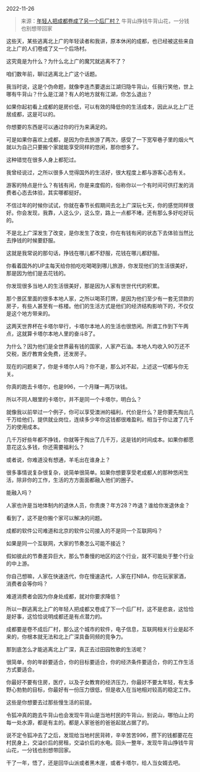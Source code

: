 2022-11-26

> 来源：[年轻人把成都卷成了另一个后厂村？](http://mp.weixin.qq.com/s?__biz=MzU3NDc5Nzc0NQ==&mid=2247521253&idx=2&sn=d0c3ceeb4e274dc3ef8582f0856f013b&chksm=fd2e313bca59b82d5438a353f005f541ab889a6e4e80bfa6af394fbda22d6ecebc7273376ac1&scene=27#wechat_redirect)
> 牛背山挣钱牛背山花，一分钱也别想带回家

这些天，某些逃离北上广的年轻读者和我讲，原本休闲的成都，也已经被这些来自北上广的人们卷成了又一个后场村。

这究竟是为什么？为什么北上广的魔咒就逃离不了？  

咱们数年前，聊过逃离北上广这个话题。  

我当时说，这是个伪命题，就像李连杰要退出江湖归隐牛背山，任我行笑他，世上哪有牛背山？什么是江湖？有人的地方就有江湖，你怎么退出？

如果你起初看上成都的是房价低，可以有效的降低你的生活成本，因此从北上广迁居成都，这是可以的。  

你想要的东西是可以通过你的行为来满足的。  

可是如果你喜欢上成都，是因为你去旅游了两次，感受了一下宽窄巷子里的烟火气就以为自己只要搬个家就能享受同样的悠闲，那你想多了。

这种错觉在很多人身上都犯过。  

我曾经说过，之所以很多人觉得国外的生活好，很大程度上都与游客心态有关。

游客的特点是什么？有钱有闲，你是来度假的，俗称你以一个有时间可供打发的消费者心态去体验，其实哪都挺好。  

不信过年的时候你试试，你就在春节长假期间去北上广深玩七天，你的感觉同样很好。你会发现，我靠，人这么少，这么空，路上一点都不堵，还有那么多好吃好玩的。  

不是北上广深发生了改变，是你发生了改变，你在有钱有闲的状态下去体验当然比去挣钱的时候要舒服。  

这就是我常说的那句话，挣钱在哪儿都不舒服，花钱在哪儿都舒服。

你看着国外的UP主每天给你拍吃吃喝喝到哪儿旅游，你发现他们的生活很美好，那是因为他们是去花钱的。  

你发现很多当地人的生活很美好，那是因为人家有世世代代的积累。  

那个景区里面的很多本地人家，之所以喝茶打牌，是因为他们至少有一套无贷款的房子，有些人甚至有一栋楼。他们的生活方式是他们的经济结构影响下的，不仅仅是这个地方带来的。

这两天世界杯在卡塔尔举行，卡塔尔本地人的生活也很悠闲。所谓工作到下午两点，这就算卡塔尔本地人里的奋斗B了。

为什么？因为他们是全世界最有钱的国家，人家产石油。本地人均收入90万还不交税，医疗教育全免费，还发房子。  

现在的问题来了，你是卡塔尔人吗？你不是，那么对不起，上述这一切都与你无关。  

你真的跑去卡塔尔，也是996，一个月赚一两万块钱。

所以不同人眼里的卡塔尔，并不是同一个卡塔尔，明白么？  

就像我以前举过一个例子，你可以享受澳洲的福利，代价是什么？是你要先掏出几千万给他们，提供就业岗位，连续多少年你这钱都很难盈利。相当于你让渡了几千万的使用成本。  

几千万好些年都不挣钱，你就等于掏出了几千万，这是钱的时间成本。如果你都愿意花这么多钱，你还需要福利么？

或者说，你难道没有想通，羊毛出在谁身上？

很多事情说复杂很复杂，说简单很简单。如果你想要享受老成都人的那种悠闲生活，除非你的工作，生活的方方面面都融入他们的圈子。  

能融入吗？  

人家也许是当地体制内的退休人员，你贵庚？年方28？咋退？谁给你发退休金？

看到了，这不是你搬个家可以解决的问题。  

成都的软件公司难道和北京的软件公司接入的不是同一个互联网吗？

如果是同一个互联网，大家的节奏怎么可能不接近？  

假如彼此的节奏差异巨大，那么节奏慢的地区的这个行业，就不可能处于整个行业的中上游。

你自己想嘛，人家在快速迭代，你在慢速迭代，人家在打NBA，你在玩家家酒，消费者会等你吗？  

难道消费者会因为你身处成都，就对你要求降低？

所以一群逃离北上广的年轻人把成都又卷成了下一个后厂村，这不是悲哀，这恰恰是好事，这恰恰说明成都还是有点潜力的。  

成都要是卷不成后厂村，那么这个城市的软件，电子信息，互联网相关行业是起不来的，你根本就无法和北上广深具备同频的竞争力。  

那到底怎么才能逃离北上广深，真正去过田园牧歌的生活呢？  

很简单，你的年龄要适合，你的目标要适合，你的经济条件要适合，你的工作生活方式要适合。

你最好不要有住房，医疗，以及子女教育的经济压力，你最好不要太年轻，有太多野心勃勃的目标，你最好有一份压力很低，但是收入在当地相对较高的稳定工作。  

这些是你想要去过那些慢生活的前提。  

令狐冲真的跑去牛背山也会发现牛背山是当地村民的牛背山，别说山，哪怕山上的每一处水源，都是有主的。都是人家爸爸的爸爸起就占据了的。

说不定令狐冲去了之后，发现给当地村民背砖，辛辛苦苦996，攒下的钱都要花在村民身上，交溢价后的房租，交溢价后的水电。回头一整年，发现牛背山挣钱牛背山花，一分钱也别想带回家。  

干了一年，悟了，还是回华山派或者黑木崖，或者卡塔尔，给人当女婿去吧。

